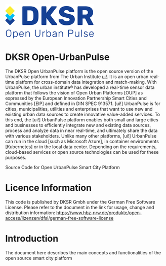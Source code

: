 ![DKSR Logo](https://github.com/DKSR-Data-Competence-for-Cities-Regions/DKSR-Open-UrbanPulse/blob/fb7b796f76a9ada4b0766caea675cf5dd41f1e83/DKSR-logo.png)

# DKSR Open-UrbanPulse
The DKSR Open UrbanPulse platform is the open source version of the UrbanPulse platform from The Urban Institute [ui!](https://www.ui.city/en/). It is an open urban real-time platform for cross-domain data integration and match-making. With UrbanPulse, the urban institute® has developed a real-time sensor data platform that follows the vision of Open Urban Platforms [OUP] as expressed by the European Innovation Partnership Smart Cities and Communities [EIP] and defined in DIN SPEC 913571. [ui!] UrbanPulse is for cities, municipalities, utilities and enterprises that want to use new and existing urban data sources to create innovative value-added services. To this end, the [ui!] UrbanPulse platform enables both small and large cities and businesses to efficiently integrate new and existing data sources, process and analyze data in near real-time, and ultimately share the data with various stakeholders. Unlike many other platforms, [ui!] UrbanPulse can run in the cloud [such as Microsoft Azure], in container environments [Kubernetes] or in the local data center. Depending on the requirements, cloud-based services or open source technologies can be used for these purposes.

Source Code for Open UrbanPulse Smart City Platform


# Licence Information
This code is published by DKSR Gmbh under the German Free Software License. Please refer to the document in the link for usage, change and distribution information:
https://www.hbz-nrw.de/produkte/open-access/lizenzen/dfsl/german-free-software-license

# Introduction
The document here describes the main concepts and functionalities of the open source smart city platform 
